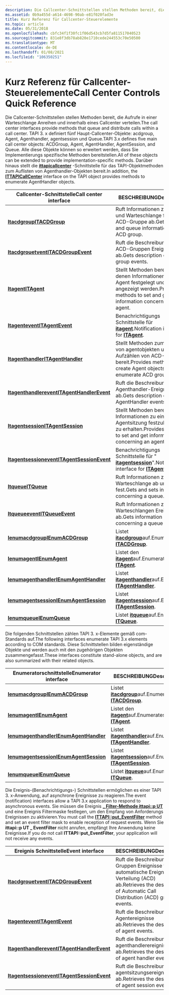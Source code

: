 ```yaml
---
description: Die Callcenter-Schnittstellen stellen Methoden bereit, die Aufrufe in einer Warteschlange Anreihen und innerhalb eines Callcenter verteilen.
ms.assetid: 0b9a455d-a614-4698-90ab-e81f020fad3e
title: Kurz Referenz für Callcenter-Steuerelemente
ms.topic: article
ms.date: 05/31/2018
ms.openlocfilehash: cbfc34f1f30fc1f06d543cb7d5fa811517040523
ms.sourcegitcommit: 831e8f3db78ab820e1710cede244553c70e50500
ms.translationtype: MT
ms.contentlocale: de-DE
ms.lasthandoff: 01/08/2021
ms.locfileid: "106350251"
---
```

# <a name="call-center-controls-quick-reference"></a><span data-ttu-id="f4dae-103">Kurz Referenz für Callcenter-Steuerelemente</span><span class="sxs-lookup"><span data-stu-id="f4dae-103">Call Center Controls Quick Reference</span></span>

<span data-ttu-id="f4dae-104">Die Callcenter-Schnittstellen stellen Methoden bereit, die Aufrufe in einer Warteschlange Anreihen und innerhalb eines Callcenter verteilen.</span><span class="sxs-lookup"><span data-stu-id="f4dae-104">The call center interfaces provide methods that queue and distribute calls within a call center.</span></span> <span data-ttu-id="f4dae-105">TAPI 3. x definiert fünf Haupt-Callcenter-Objekte: acdgroup, Agent, Agenthandler, agentsession und Queue.</span><span class="sxs-lookup"><span data-stu-id="f4dae-105">TAPI 3.x defines five main call center objects: ACDGroup, Agent, AgentHandler, AgentSession, and Queue.</span></span> <span data-ttu-id="f4dae-106">Alle diese Objekte können so erweitert werden, dass Sie Implementierungs spezifische Methoden bereitstellen.</span><span class="sxs-lookup"><span data-stu-id="f4dae-106">All of these objects can be extended to provide implementation-specific methods.</span></span> <span data-ttu-id="f4dae-107">Darüber hinaus stellt die [**ittapicallcenter**](/windows/win32/api/tapi3cc/nn-tapi3cc-ittapicallcenter) -Schnittstelle für das TAPI-Objektmethoden zum Auflisten von Agenthandler-Objekten bereit.</span><span class="sxs-lookup"><span data-stu-id="f4dae-107">In addition, the [**ITTAPICallCenter**](/windows/win32/api/tapi3cc/nn-tapi3cc-ittapicallcenter) interface on the TAPI object provides methods to enumerate AgentHandler objects.</span></span>



| <span data-ttu-id="f4dae-108">Callcenter-Schnittstelle</span><span class="sxs-lookup"><span data-stu-id="f4dae-108">Call center interface</span></span>                              | <span data-ttu-id="f4dae-109">BESCHREIBUNG</span><span class="sxs-lookup"><span data-stu-id="f4dae-109">Description</span></span>                                                              |
|----------------------------------------------------|--------------------------------------------------------------------------|
| [<span data-ttu-id="f4dae-110">**Itacdgroup**</span><span class="sxs-lookup"><span data-stu-id="f4dae-110">**ITACDGroup**</span></span>](/windows/win32/api/tapi3cc/nn-tapi3cc-itacdgroup)                   | <span data-ttu-id="f4dae-111">Ruft Informationen zu Name und Warteschlange für eine ACD-Gruppe ab.</span><span class="sxs-lookup"><span data-stu-id="f4dae-111">Gets name and queue information for an ACD group.</span></span>                        |
| [<span data-ttu-id="f4dae-112">**Itacdgrouetvent**</span><span class="sxs-lookup"><span data-stu-id="f4dae-112">**ITACDGroupEvent**</span></span>](/windows/win32/api/tapi3cc/nn-tapi3cc-itacdgroupevent)         | <span data-ttu-id="f4dae-113">Ruft die Beschreibung der ACD-Gruppen Ereignisse ab.</span><span class="sxs-lookup"><span data-stu-id="f4dae-113">Gets description of ACD group events.</span></span>                                    |
| [<span data-ttu-id="f4dae-114">**Itagent**</span><span class="sxs-lookup"><span data-stu-id="f4dae-114">**ITAgent**</span></span>](/windows/win32/api/tapi3cc/nn-tapi3cc-itagent)                         | <span data-ttu-id="f4dae-115">Stellt Methoden bereit, mit denen Informationen zu einem Agent festgelegt und angezeigt werden.</span><span class="sxs-lookup"><span data-stu-id="f4dae-115">Provides methods to set and get information concerning an agent.</span></span>         |
| [<span data-ttu-id="f4dae-116">**Itagentevent**</span><span class="sxs-lookup"><span data-stu-id="f4dae-116">**ITAgentEvent**</span></span>](/windows/win32/api/tapi3cc/nn-tapi3cc-itagentevent)               | <span data-ttu-id="f4dae-117">Benachrichtigungs Schnittstelle für [**itagent**](/windows/win32/api/tapi3cc/nn-tapi3cc-itagent).</span><span class="sxs-lookup"><span data-stu-id="f4dae-117">Notification interface for [**ITAgent**](/windows/win32/api/tapi3cc/nn-tapi3cc-itagent).</span></span>                   |
| [<span data-ttu-id="f4dae-118">**Itagenthandler**</span><span class="sxs-lookup"><span data-stu-id="f4dae-118">**ITAgentHandler**</span></span>](/windows/win32/api/tapi3cc/nn-tapi3cc-itagenthandler)           | <span data-ttu-id="f4dae-119">Stellt Methoden zum Erstellen von agentobjekten und zum Aufzählen von ACD-Gruppen bereit.</span><span class="sxs-lookup"><span data-stu-id="f4dae-119">Provides methods to create Agent objects and enumerate ACD groups.</span></span>       |
| [<span data-ttu-id="f4dae-120">**Itagenthandlerevent**</span><span class="sxs-lookup"><span data-stu-id="f4dae-120">**ITAgentHandlerEvent**</span></span>](/windows/win32/api/tapi3cc/nn-tapi3cc-itagenthandlerevent) | <span data-ttu-id="f4dae-121">Ruft die Beschreibung der Agenthandler-Ereignisse ab.</span><span class="sxs-lookup"><span data-stu-id="f4dae-121">Gets description of AgentHandler events.</span></span>                                 |
| [<span data-ttu-id="f4dae-122">**Itagentsession**</span><span class="sxs-lookup"><span data-stu-id="f4dae-122">**ITAgentSession**</span></span>](/windows/win32/api/tapi3cc/nn-tapi3cc-itagentsession)           | <span data-ttu-id="f4dae-123">Stellt Methoden bereit, um Informationen zu einer Agentsitzung festzulegen und zu erhalten.</span><span class="sxs-lookup"><span data-stu-id="f4dae-123">Provides methods to set and get information concerning an agent session.</span></span> |
| [<span data-ttu-id="f4dae-124">**Itagentsessionevent**</span><span class="sxs-lookup"><span data-stu-id="f4dae-124">**ITAgentSessionEvent**</span></span>](/windows/win32/api/tapi3cc/nn-tapi3cc-itagentsessionevent) | <span data-ttu-id="f4dae-125">Benachrichtigungs Schnittstelle für " [**itagentsession**](/windows/win32/api/tapi3cc/nn-tapi3cc-itagentsession)".</span><span class="sxs-lookup"><span data-stu-id="f4dae-125">Notification interface for [**ITAgentSession**](/windows/win32/api/tapi3cc/nn-tapi3cc-itagentsession).</span></span>     |
| [<span data-ttu-id="f4dae-126">**Itqueue**</span><span class="sxs-lookup"><span data-stu-id="f4dae-126">**ITQueue**</span></span>](/windows/win32/api/tapi3cc/nn-tapi3cc-itqueue)                         | <span data-ttu-id="f4dae-127">Ruft Informationen zu einer Warteschlange ab und legt Sie fest.</span><span class="sxs-lookup"><span data-stu-id="f4dae-127">Gets and sets information concerning a queue.</span></span>                            |
| [<span data-ttu-id="f4dae-128">**Itqueueevent**</span><span class="sxs-lookup"><span data-stu-id="f4dae-128">**ITQueueEvent**</span></span>](/windows/win32/api/tapi3cc/nn-tapi3cc-itqueueevent)               | <span data-ttu-id="f4dae-129">Ruft Informationen zu einem Warteschlangen Ereignis ab.</span><span class="sxs-lookup"><span data-stu-id="f4dae-129">Gets information concerning a queue event.</span></span>                               |
| [<span data-ttu-id="f4dae-130">**Ienumacdgroup**</span><span class="sxs-lookup"><span data-stu-id="f4dae-130">**IEnumACDGroup**</span></span>](/windows/win32/api/tapi3cc/nn-tapi3cc-ienumacdgroup)             | <span data-ttu-id="f4dae-131">Listet [**itacdgroup**](/windows/win32/api/tapi3cc/nn-tapi3cc-itacdgroup)auf.</span><span class="sxs-lookup"><span data-stu-id="f4dae-131">Enumerates [**ITACDGroup**](/windows/win32/api/tapi3cc/nn-tapi3cc-itacdgroup).</span></span>                             |
| [<span data-ttu-id="f4dae-132">**Ienumagent**</span><span class="sxs-lookup"><span data-stu-id="f4dae-132">**IEnumAgent**</span></span>](/windows/win32/api/tapi3cc/nn-tapi3cc-ienumagent)                   | <span data-ttu-id="f4dae-133">Listet den [**itagent**](/windows/win32/api/tapi3cc/nn-tapi3cc-itagent)auf.</span><span class="sxs-lookup"><span data-stu-id="f4dae-133">Enumerates [**ITAgent**](/windows/win32/api/tapi3cc/nn-tapi3cc-itagent).</span></span>                                   |
| [<span data-ttu-id="f4dae-134">**Ienumagenthandler**</span><span class="sxs-lookup"><span data-stu-id="f4dae-134">**IEnumAgentHandler**</span></span>](/windows/win32/api/tapi3cc/nn-tapi3cc-ienumagenthandler)     | <span data-ttu-id="f4dae-135">Listet [**itagenthandler**](/windows/win32/api/tapi3cc/nn-tapi3cc-itagenthandler)auf.</span><span class="sxs-lookup"><span data-stu-id="f4dae-135">Enumerates [**ITAgentHandler**](/windows/win32/api/tapi3cc/nn-tapi3cc-itagenthandler).</span></span>                     |
| [<span data-ttu-id="f4dae-136">**Ienumagentsession**</span><span class="sxs-lookup"><span data-stu-id="f4dae-136">**IEnumAgentSession**</span></span>](/windows/win32/api/tapi3cc/nn-tapi3cc-ienumagentsession)     | <span data-ttu-id="f4dae-137">Listet [**itagentsession**](/windows/win32/api/tapi3cc/nn-tapi3cc-itagentsession)auf.</span><span class="sxs-lookup"><span data-stu-id="f4dae-137">Enumerates [**ITAgentSession**](/windows/win32/api/tapi3cc/nn-tapi3cc-itagentsession).</span></span>                     |
| [<span data-ttu-id="f4dae-138">**Ienumqueue**</span><span class="sxs-lookup"><span data-stu-id="f4dae-138">**IEnumQueue**</span></span>](/windows/win32/api/tapi3cc/nn-tapi3cc-ienumqueue)                   | <span data-ttu-id="f4dae-139">Listet [**itqueue**](/windows/win32/api/tapi3cc/nn-tapi3cc-itqueue)auf.</span><span class="sxs-lookup"><span data-stu-id="f4dae-139">Enumerates [**ITQueue**](/windows/win32/api/tapi3cc/nn-tapi3cc-itqueue).</span></span>                                   |



 

<span data-ttu-id="f4dae-140">Die folgenden Schnittstellen zählen TAPI 3. x-Elemente gemäß com-Standards auf.</span><span class="sxs-lookup"><span data-stu-id="f4dae-140">The following interfaces enumerate TAPI 3.x elements according to COM standards.</span></span> <span data-ttu-id="f4dae-141">Diese Schnittstellen bilden eigenständige Objekte und werden auch mit den zugehörigen Objekten zusammengefasst.</span><span class="sxs-lookup"><span data-stu-id="f4dae-141">These interfaces constitute stand-alone objects, and are also summarized with their related objects.</span></span>



| <span data-ttu-id="f4dae-142">Enumeratorschnittstelle</span><span class="sxs-lookup"><span data-stu-id="f4dae-142">Enumerator interface</span></span>                           | <span data-ttu-id="f4dae-143">BESCHREIBUNG</span><span class="sxs-lookup"><span data-stu-id="f4dae-143">Description</span></span>                                          |
|------------------------------------------------|------------------------------------------------------|
| [<span data-ttu-id="f4dae-144">**Ienumacdgroup**</span><span class="sxs-lookup"><span data-stu-id="f4dae-144">**IEnumACDGroup**</span></span>](/windows/win32/api/tapi3cc/nn-tapi3cc-ienumacdgroup)         | <span data-ttu-id="f4dae-145">Listet [**itacdgroup**](/windows/win32/api/tapi3cc/nn-tapi3cc-itacdgroup)auf.</span><span class="sxs-lookup"><span data-stu-id="f4dae-145">Enumerates [**ITACDGroup**](/windows/win32/api/tapi3cc/nn-tapi3cc-itacdgroup).</span></span>         |
| [<span data-ttu-id="f4dae-146">**Ienumagent**</span><span class="sxs-lookup"><span data-stu-id="f4dae-146">**IEnumAgent**</span></span>](/windows/win32/api/tapi3cc/nn-tapi3cc-ienumagent)               | <span data-ttu-id="f4dae-147">Listet den [**itagent**](/windows/win32/api/tapi3cc/nn-tapi3cc-itagent)auf.</span><span class="sxs-lookup"><span data-stu-id="f4dae-147">Enumerates [**ITAgent**](/windows/win32/api/tapi3cc/nn-tapi3cc-itagent).</span></span>               |
| [<span data-ttu-id="f4dae-148">**Ienumagenthandler**</span><span class="sxs-lookup"><span data-stu-id="f4dae-148">**IEnumAgentHandler**</span></span>](/windows/win32/api/tapi3cc/nn-tapi3cc-ienumagenthandler) | <span data-ttu-id="f4dae-149">Listet [**itagenthandler**](/windows/win32/api/tapi3cc/nn-tapi3cc-itagenthandler)auf.</span><span class="sxs-lookup"><span data-stu-id="f4dae-149">Enumerates [**ITAgentHandler**](/windows/win32/api/tapi3cc/nn-tapi3cc-itagenthandler).</span></span> |
| [<span data-ttu-id="f4dae-150">**Ienumagentsession**</span><span class="sxs-lookup"><span data-stu-id="f4dae-150">**IEnumAgentSession**</span></span>](/windows/win32/api/tapi3cc/nn-tapi3cc-ienumagentsession) | <span data-ttu-id="f4dae-151">Listet [**itagentsession**](/windows/win32/api/tapi3cc/nn-tapi3cc-itagentsession)auf.</span><span class="sxs-lookup"><span data-stu-id="f4dae-151">Enumerates [**ITAgentSession**](/windows/win32/api/tapi3cc/nn-tapi3cc-itagentsession).</span></span> |
| [<span data-ttu-id="f4dae-152">**Ienumqueue**</span><span class="sxs-lookup"><span data-stu-id="f4dae-152">**IEnumQueue**</span></span>](/windows/win32/api/tapi3cc/nn-tapi3cc-ienumqueue)               | <span data-ttu-id="f4dae-153">Listet [**itqueue**](/windows/win32/api/tapi3cc/nn-tapi3cc-itqueue)auf.</span><span class="sxs-lookup"><span data-stu-id="f4dae-153">Enumerates [**ITQueue**](/windows/win32/api/tapi3cc/nn-tapi3cc-itqueue).</span></span>               |



 

<span data-ttu-id="f4dae-154">Die Ereignis-(Benachrichtigungs-) Schnittstellen ermöglichen es einer TAPI 3. x-Anwendung, auf asynchrone Ereignisse zu reagieren.</span><span class="sxs-lookup"><span data-stu-id="f4dae-154">The event (notification) interfaces allow a TAPI 3.x application to respond to asynchronous events.</span></span> <span data-ttu-id="f4dae-155">Sie müssen die Ereignis [**\_ Filter-Methode ittapi::p UT**](/windows/desktop/api/tapi3if/nf-tapi3if-ittapi-put_eventfilter) und eine Ereignis Filtermaske festlegen, um den Empfang von Anforderungs Ereignissen zu aktivieren.</span><span class="sxs-lookup"><span data-stu-id="f4dae-155">You must call the [**ITTAPI::put\_EventFilter**](/windows/desktop/api/tapi3if/nf-tapi3if-ittapi-put_eventfilter) method and set an event filter mask to enable reception of request events.</span></span> <span data-ttu-id="f4dae-156">Wenn Sie **ittapi::p UT \_ EventFilter** nicht anrufen, empfängt Ihre Anwendung keine Ereignisse.</span><span class="sxs-lookup"><span data-stu-id="f4dae-156">If you do not call **ITTAPI::put\_EventFilter**, your application will not receive any events.</span></span>



| <span data-ttu-id="f4dae-157">Ereignis Schnittstelle</span><span class="sxs-lookup"><span data-stu-id="f4dae-157">Event interface</span></span>                                    | <span data-ttu-id="f4dae-158">BESCHREIBUNG</span><span class="sxs-lookup"><span data-stu-id="f4dae-158">Description</span></span>                                                                  |
|----------------------------------------------------|------------------------------------------------------------------------------|
| [<span data-ttu-id="f4dae-159">**Itacdgrouetvent**</span><span class="sxs-lookup"><span data-stu-id="f4dae-159">**ITACDGroupEvent**</span></span>](/windows/win32/api/tapi3cc/nn-tapi3cc-itacdgroupevent)         | <span data-ttu-id="f4dae-160">Ruft die Beschreibung der Gruppen Ereignisse für die automatische Ereignis Verteilung (ACD) ab.</span><span class="sxs-lookup"><span data-stu-id="f4dae-160">Retrieves the description of Automatic Call Distribution (ACD) group events.</span></span> |
| [<span data-ttu-id="f4dae-161">**Itagentevent**</span><span class="sxs-lookup"><span data-stu-id="f4dae-161">**ITAgentEvent**</span></span>](/windows/win32/api/tapi3cc/nn-tapi3cc-itagentevent)               | <span data-ttu-id="f4dae-162">Ruft die Beschreibung der Agentereignisse ab.</span><span class="sxs-lookup"><span data-stu-id="f4dae-162">Retrieves the description of agent events.</span></span>                                   |
| [<span data-ttu-id="f4dae-163">**Itagenthandlerevent**</span><span class="sxs-lookup"><span data-stu-id="f4dae-163">**ITAgentHandlerEvent**</span></span>](/windows/win32/api/tapi3cc/nn-tapi3cc-itagenthandlerevent) | <span data-ttu-id="f4dae-164">Ruft die Beschreibung der agenthandlerereignisse ab.</span><span class="sxs-lookup"><span data-stu-id="f4dae-164">Retrieves the description of agent handler events.</span></span>                           |
| [<span data-ttu-id="f4dae-165">**Itagentsessionevent**</span><span class="sxs-lookup"><span data-stu-id="f4dae-165">**ITAgentSessionEvent**</span></span>](/windows/win32/api/tapi3cc/nn-tapi3cc-itagentsessionevent) | <span data-ttu-id="f4dae-166">Ruft die Beschreibung der agentsitzungsereignisse ab.</span><span class="sxs-lookup"><span data-stu-id="f4dae-166">Retrieves the description of agent session events.</span></span>                           |



 

 

 
